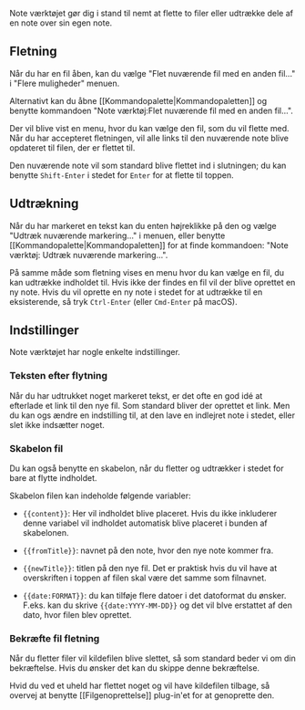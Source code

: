 Note værktøjet gør dig i stand til nemt at flette to filer eller udtrække dele af en note over sin egen note.

## Fletning
Når du har en fil åben, kan du vælge "Flet nuværende fil med en anden fil..." i "Flere muligheder" menuen.

Alternativt kan du åbne [[Kommandopalette|Kommandopaletten]] og benytte kommandoen "Note værktøj:Flet nuværende fil med en anden fil...".

Der vil blive vist en menu, hvor du kan vælge den fil, som du vil flette med. Når du har accepteret fletningen, vil alle links til den nuværende note blive opdateret til filen, der er flettet til.

Den nuværende note vil som standard blive flettet ind i slutningen; du kan benytte `Shift-Enter` i stedet for `Enter` for at flette til toppen.  

## Udtrækning
Når du har markeret en tekst kan du enten højreklikke på den og vælge "Udtræk nuværende markering..." i menuen, eller benytte [[Kommandopalette|Kommandopaletten]] for at finde kommandoen: "Note værktøj: Udtræk nuværende markering...".
  
På samme måde som fletning vises en menu hvor du kan vælge en fil, du kan udtrække indholdet til. Hvis ikke der findes en fil vil der blive oprettet en ny note. Hvis du vil oprette en ny note i stedet for at udtrække til en eksisterende, så tryk `Ctrl-Enter` (eller `Cmd-Enter` på macOS).

## Indstillinger
Note værktøjet har nogle enkelte indstillinger.

### Teksten efter flytning
Når du har udtrukket noget markeret tekst, er det ofte en god idé at efterlade et link til den nye fil. Som standard bliver der oprettet et link. Men du kan ogs ændre en indstilling til, at den lave en indlejret note i stedet, eller slet ikke indsætter noget.

### Skabelon fil
Du kan også benytte en skabelon, når du fletter og udtrækker i stedet for bare at flytte indholdet. 

Skabelon filen kan indeholde følgende variabler:

- `{{content}}`: Her vil indholdet blive placeret. Hvis du ikke inkluderer denne variabel vil indholdet automatisk blive placeret i bunden af skabelonen.

- `{{fromTitle}}`: navnet på den note, hvor den nye note kommer fra.

- `{{newTitle}}`: titlen på den nye fil. Det er praktisk hvis du vil have at overskriften i toppen af filen skal være det samme som filnavnet.

- `{{date:FORMAT}}`: du kan tilføje flere datoer i det datoformat du ønsker.  F.eks. kan du skrive `{{date:YYYY-MM-DD}}` og det vil blve erstattet af den dato, hvor filen blev oprettet.  

### Bekræfte fil fletning
Når du fletter filer vil kildefilen blive slettet, så som standard beder vi om din bekræftelse. Hvis du ønsker det kan du skippe denne bekræftelse.

Hvid du ved et uheld har flettet noget og vil have kildefilen tilbage, så overvej at benytte [[Filgenoprettelse]] plug-in'et for at genoprette den.
